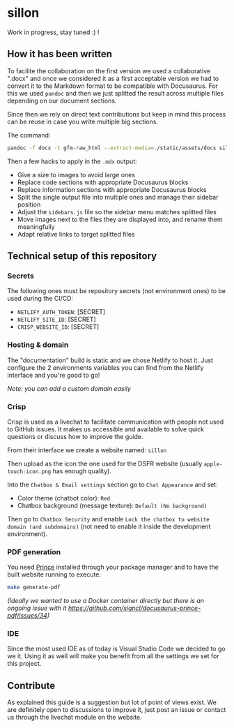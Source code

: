# sillon

Work in progress, stay tuned :) !

<!-- TODO: description -->

## How it has been written

To facilite the collaboration on the first version we used a collaborative ".docx" and once we considered it as a first acceptable version we had to convert it to the Markdown format to be compatible with Docusaurus. For this we used `pandoc` and then we just splitted the result across multiple files depending on our document sections.

Since then we rely on direct text contributions but keep in mind this process can be reuse in case you write multiple big sections.

The command:

```sh
pandoc -f docx -t gfm-raw_html --extract-media=./static/assets/docs sillon.docx --wrap=none -o "sillon.mdx"
```

Then a few hacks to apply in the `.mdx` output:

- Give a size to images to avoid large ones
- Replace code sections with appropriate Docusaurus blocks
- Replace information sections with appropriate Docusaurus blocks
- Split the single output file into multiple ones and manage their sidebar position
- Adjust the `sidebars.js` file so the sidebar menu matches splitted files
- Move images next to the files they are displayed into, and rename them meaningfully
- Adapt relative links to target splitted files

## Technical setup of this repository

### Secrets

The following ones must be repository secrets (not environment ones) to be used during the CI/CD:

- `NETLIFY_AUTH_TOKEN`: [SECRET]
- `NETLIFY_SITE_ID`: [SECRET]
- `CRISP_WEBSITE_ID`: [SECRET]

### Hosting & domain

The "documentation" build is static and we chose Netlify to host it. Just configure the 2 environments variables you can find from the Netlify interface and you're good to go!

_Note: you can add a custom domain easily_

### Crisp

Crisp is used as a livechat to facilitate communication with people not used to GitHub issues. It makes us accessible and available to solve quick questions or discuss how to improve the guide.

From their interface we create a website named: `sillon`

Then upload as the icon the one used for the DSFR website (usually `apple-touch-icon.png` has enough quality).

Into the `Chatbox & Email settings` section go to `Chat Appearance` and set:

- Color theme (chatbot color): `Red`
- Chatbox background (message texture): `Default (No background)`

Then go to `Chatbox Security` and enable `Lock the chatbox to website domain (and subdomains)` (not need to enable it inside the development environment).

### PDF generation

You need [Prince](https://www.princexml.com/) installed through your package manager and to have the built website running to execute:

```bash
make generate-pdf
```

_(Ideally we wanted to use a Docker container directly but there is an ongoing issue with it https://github.com/signcl/docusaurus-prince-pdf/issues/34)_

### IDE

Since the most used IDE as of today is Visual Studio Code we decided to go we it. Using it as well will make you benefit from all the settings we set for this project.

## Contribute

As explained this guide is a suggestion but lot of point of views exist. We are definitely open to discussions to improve it, just post an issue or contact us through the livechat module on the website.
